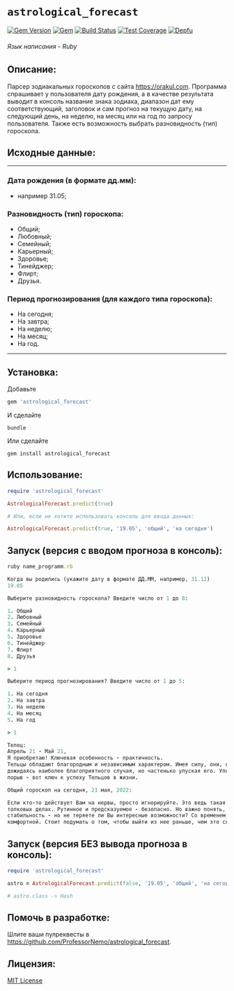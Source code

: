 # `astrological_forecast`

[![Gem Version](https://img.shields.io/gem/dt/astrological_forecast.svg)][gem]
[![Gem](https://img.shields.io/gem/v/astrological_forecast)][gem]
[![Build Status](https://github.com/ProfessorNemo/astrological_forecast/actions/workflows/ci.yml/badge.svg)][actions]
[![Test Coverage](https://codecov.io/gh/ProfessorNemo/astrological_forecast/graph/badge.svg)](https://codecov.io/gh/ProfessorNemo/astrological_forecast)
[![Depfu](https://img.shields.io/depfu/ProfessorNemo/astrological_forecast?style=flat-square)](https://depfu.com/repos/github/ProfessorNemo/astrological_forecast)

[gem]: https://rubygems.org/gems/astrological_forecast
[gem]: https://rubygems.org/gems/astrological_forecast
[actions]: https://github.com/ProfessorNemo/astrological_forecast/actions
[coveralls]: https://coveralls.io/r/ProfessorNemo/astrological_forecast
###### Язык написания - Ruby

## Описание:
Парсер зодиакальных гороскопов с сайта https://orakul.com. Программа спрашивает у пользователя дату рождения, а в качестве результата
выводит в консоль название знака зодиака, диапазон дат ему соответствующий, заголовок и сам прогноз на текущую дату, на следующий день,
на неделю, на месяц или на год по запросу пользователя. Также есть возможность выбрать разновидность (тип) гороскопа.

## Исходные данные:
---

### Дата рождения (в формате дд.мм):
* например 31.05;
### Разновидность (тип) гороскопа:
* Общий;
* Любовный;
* Семейный;
* Карьерный;
* Здоровье;
* Тинейджер;
* Флирт;
* Друзья.
### Период прогнозирования (для каждого типа гороскопа):
* На сегодня;
* На завтра;
* На неделю;
* На месяц;
* На год.

---

## Установка:

Добавьте

``` rb
gem 'astrological_forecast'
```

И сделайте

    bundle

Или сделайте

    gem install astrological_forecast

## Использование:

``` rb
require 'astrological_forecast'

AstrologicalForecast.predict(true)

# Или, если не хотите использовать консоль для ввода данных:

AstrologicalForecast.predict(true, '19.05', 'общий', 'на сегодня')

```

## Запуск (версия с вводом прогноза в консоль):

``` rb
ruby name_programm.rb

Когда вы родились (укажите дату в формате ДД.ММ, например, 31.12)
19.05

Выберите разновидность гороскопа? Введите число от 1 до 8:

1. Общий
2. Любовный
3. Семейный
4. Карьерный
5. Здоровье
6. Тинейджер
7. Флирт
8. Друзья

> 1

Выберите период прогнозирования? Введите число от 1 до 5:

1. На сегодня
2. На завтра
3. На неделю
4. На месяц
5. На год

> 1

Телец:
Апрель 21 - Май 21,
Я приобретаю! Ключевая особенность - практичность.
Тельцы обладают благородным и независимым характером. Имея силу, они, как ни странно, не спешат ее использовать, 
дожидаясь наиболее благоприятного случая, но частенько упуская его. Упорный труд, а не везение, постоянство, а не 
порыв - вот ключ к успеху Тельцов в жизни.

Общий гороскоп на сегодня, 21 мая, 2022:

Если кто-то действует Вам на нервы, просто игнорируйте. Это ведь такая мелочь! Лучше сосредоточить силы на более 
толковых делах. Рутинное и предсказуемое - безопасно. Но важно понять, почему Вы так держитесь за него. Да, это
стабильность - но не теряете ли Вы интересные возможности? Со временем зона комфорта может стать не такой уж 
комфортной. Стоит подумать о том, чтобы выйти из нее раньше, чем это случится.
```

## Запуск (версия БЕЗ вывода прогноза в консоль):

``` rb
require 'astrological_forecast'

astro = AstrologicalForecast.predict(false, '19.05', 'общий', 'на сегодня')

# astro.class -> Hash
```


## Помочь в разработке:

Шлите ваши пулреквесты в https://github.com/ProfessorNemo/astrological_forecast.

## Лицензия:

[MIT License](https://opensource.org/licenses/MIT)
